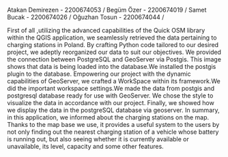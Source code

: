 Atakan Demirezen - 2200674053 /
Begüm Özer       - 2200674019 /
Samet Bucak      - 2200674026 / 
Oğuzhan Tosun    - 2200674044 /

First of all ,utilizing the advanced capabilities of the Quick OSM library within the QGIS application, we seamlessly retrieved the data pertaining to charging stations in Poland. By crafting Python code tailored to our desired project, we adeptly reorganized our data to suit our objectives. We provided the connection between PostgreSQL and GeoServer via Postgis. This image shows that data is being loaded into the database.We installed the postgis plugin to the database. Empowering our project with the dynamic capabilities of GeoServer, we crafted a WorkSpace within its framework.We did the important workspace settings.We made the data from postgis and postgresql database ready for use with GeoServer. We chose the style to visualize the data in accordance with our project. Finally, we showed how we display the data in the postgreSQL database via geoserver. In summary, in this application, we  informed about the charging stations on the map. Thanks to the map base we use, it provides a useful system to the users by not only finding out the nearest charging station of a vehicle whose battery is running out, but also seeing whether it is currently available or unavailable, its level, capacity and some other features.

